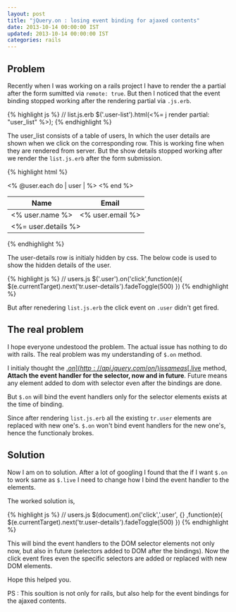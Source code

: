 ```yaml
---
layout: post
title: "jQuery.on : losing event binding for ajaxed contents"
date: 2013-10-14 00:00:00 IST
updated: 2013-10-14 00:00:00 IST
categories: rails
---
```



## Problem

Recently when I was working on a rails project I have to render the a partial after the form sumitted via `remote: true`. But then I noticed that the event binding stopped working after the rendering partial via `.js.erb`.

{% highlight js %}
// list.js.erb 
$('.user-list').html(<%= j render partial: "user_list" %>);
{% endhighlight %}

The user_list consists of a table of users, In which the user details are shown when we click on the corresponding row. This is working fine when they are rendered from server. But the show details stopped working after we render the `list.js.erb` after the form submission.

{% highlight html %}
<!-- _user_list.html.erb -->
<table>
  <thead>
    <tr>
      <th>Name</th>
      <th>Email</th>
    </tr>
  </thead>
  <tbody>
    <% @user.each do | user | %>
      <tr class='user'>
        <td><% user.name %></td>
        <td><% user.email %></td>
      </tr>
      <tr class='user-details'>
        <td colspan="2"><%= user.details %></td>
      </tr>
    <% end %>
  </tbody>
</table>
{% endhighlight %}

The user-details row is initialy hidden by css. The below code is used to show the hidden details of the user.

{% highlight js %}
// users.js
$('.user').on('click',function(e){
  $(e.currentTarget).next('tr.user-details').fadeToggle(500)
})
{% endhighlight %}

But after renedering `list.js.erb` the click event on `.user` didn't get fired.

## The real problem

I hope everyone undestood the problem. The actual issue has nothing to do with rails. The real problem was my understanding of `$.on` method.

I initialy thought the [$.on](http://api.jquery.com/on/) is same as [$.live](http://api.jquery.com/live/) method, **Attach the event handler for the selector, now and in future**. Future means any element added to dom with selector even after the bindings are done.

But `$.on` will bind the event handlers only for the selector elements exists at the time of binding.

Since after rendering `list.js.erb` all the existing `tr.user` elements are replaced with new one's. `$.on` won't bind event handlers for the new one's, hence the functionaly brokes.

## Solution

Now I am on to solution. After a lot of googling I found that the if I want `$.on` to work same as `$.live` I need to change how I bind the event handler to the elements.

The worked solution is,

{% highlight js %}
// users.js
$(document).on('click','.user', {} ,function(e){
  $(e.currentTarget).next('tr.user-details').fadeToggle(500)
})
{% endhighlight %}

This will bind the event handlers to the DOM selector elements not only now, but also in future (selectors added to DOM after the bindings). Now the click event fires even the specific selectors are added or replaced with new DOM elements.

Hope this helped you.

PS : This soultion is not only for rails, but also help for the event bindings for the ajaxed contents.